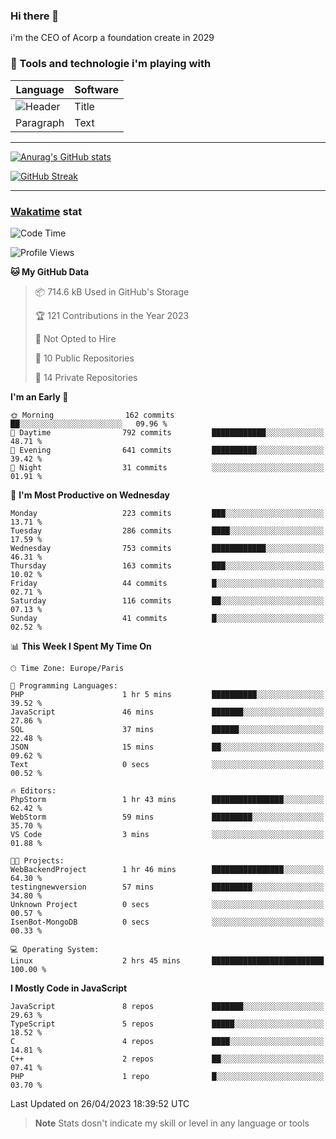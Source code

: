 ### Hi there 👋

i'm the CEO of Acorp a foundation create in 2029  

### 🧰 Tools and technologie i'm playing with

 | Language | Software |
| ----------- | ----------- |
| ![Header](https://img.shields.io/badge/Nuxt3-green&style=for-the-badge&logo=nustjs&logoColor=00DC82) | Title |
| Paragraph | Text |

---

[![Anurag's GitHub stats](https://github-readme-stats.vercel.app/api?username=ackimixs&show_icons=true&theme=github_dark&count_private=true)](https://www.ackimixs.xyz)

[![GitHub Streak](https://github-readme-streak-stats.herokuapp.com?user=Ackimixs&theme=github-dark-blue&date_format=j%20M%5B%20Y%5D&mode=weekly)](https://git.io/streak-stats)

---
 
 ### [Wakatime](https://wakatime.com/) stat

<!--START_SECTION:waka-->
![Code Time](http://img.shields.io/badge/Code%20Time-497%20hrs%2026%20mins-blue)

![Profile Views](http://img.shields.io/badge/Profile%20Views-0-blue)

**🐱 My GitHub Data** 

> 📦 714.6 kB Used in GitHub's Storage 
 > 
> 🏆 121 Contributions in the Year 2023
 > 
> 🚫 Not Opted to Hire
 > 
> 📜 10 Public Repositories 
 > 
> 🔑 14 Private Repositories 
 > 
**I'm an Early 🐤** 

```text
🌞 Morning                162 commits         ██░░░░░░░░░░░░░░░░░░░░░░░   09.96 % 
🌆 Daytime                792 commits         ████████████░░░░░░░░░░░░░   48.71 % 
🌃 Evening                641 commits         ██████████░░░░░░░░░░░░░░░   39.42 % 
🌙 Night                  31 commits          ░░░░░░░░░░░░░░░░░░░░░░░░░   01.91 % 
```
📅 **I'm Most Productive on Wednesday** 

```text
Monday                   223 commits         ███░░░░░░░░░░░░░░░░░░░░░░   13.71 % 
Tuesday                  286 commits         ████░░░░░░░░░░░░░░░░░░░░░   17.59 % 
Wednesday                753 commits         ████████████░░░░░░░░░░░░░   46.31 % 
Thursday                 163 commits         ███░░░░░░░░░░░░░░░░░░░░░░   10.02 % 
Friday                   44 commits          █░░░░░░░░░░░░░░░░░░░░░░░░   02.71 % 
Saturday                 116 commits         ██░░░░░░░░░░░░░░░░░░░░░░░   07.13 % 
Sunday                   41 commits          █░░░░░░░░░░░░░░░░░░░░░░░░   02.52 % 
```


📊 **This Week I Spent My Time On** 

```text
🕑︎ Time Zone: Europe/Paris

💬 Programming Languages: 
PHP                      1 hr 5 mins         ██████████░░░░░░░░░░░░░░░   39.52 % 
JavaScript               46 mins             ███████░░░░░░░░░░░░░░░░░░   27.86 % 
SQL                      37 mins             ██████░░░░░░░░░░░░░░░░░░░   22.48 % 
JSON                     15 mins             ██░░░░░░░░░░░░░░░░░░░░░░░   09.62 % 
Text                     0 secs              ░░░░░░░░░░░░░░░░░░░░░░░░░   00.52 % 

🔥 Editors: 
PhpStorm                 1 hr 43 mins        ████████████████░░░░░░░░░   62.42 % 
WebStorm                 59 mins             █████████░░░░░░░░░░░░░░░░   35.70 % 
VS Code                  3 mins              ░░░░░░░░░░░░░░░░░░░░░░░░░   01.88 % 

🐱‍💻 Projects: 
WebBackendProject        1 hr 46 mins        ████████████████░░░░░░░░░   64.30 % 
testingnewversion        57 mins             █████████░░░░░░░░░░░░░░░░   34.80 % 
Unknown Project          0 secs              ░░░░░░░░░░░░░░░░░░░░░░░░░   00.57 % 
IsenBot-MongoDB          0 secs              ░░░░░░░░░░░░░░░░░░░░░░░░░   00.33 % 

💻 Operating System: 
Linux                    2 hrs 45 mins       █████████████████████████   100.00 % 
```

**I Mostly Code in JavaScript** 

```text
JavaScript               8 repos             ███████░░░░░░░░░░░░░░░░░░   29.63 % 
TypeScript               5 repos             █████░░░░░░░░░░░░░░░░░░░░   18.52 % 
C                        4 repos             ████░░░░░░░░░░░░░░░░░░░░░   14.81 % 
C++                      2 repos             ██░░░░░░░░░░░░░░░░░░░░░░░   07.41 % 
PHP                      1 repo              █░░░░░░░░░░░░░░░░░░░░░░░░   03.70 % 
```




 Last Updated on 26/04/2023 18:39:52 UTC
<!--END_SECTION:waka-->

> **Note**
> Stats dosn't indicate my skill or level in any language or tools

